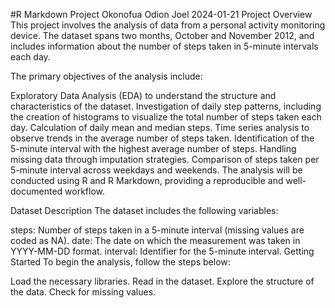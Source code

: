 #R Markdown Project
Okonofua Odion Joel
2024-01-21
Project Overview
This project involves the analysis of data from a personal activity monitoring device. The dataset spans two months, October and November 2012, and includes information about the number of steps taken in 5-minute intervals each day.

The primary objectives of the analysis include:

Exploratory Data Analysis (EDA) to understand the structure and characteristics of the dataset.
Investigation of daily step patterns, including the creation of histograms to visualize the total number of steps taken each day.
Calculation of daily mean and median steps.
Time series analysis to observe trends in the average number of steps taken.
Identification of the 5-minute interval with the highest average number of steps.
Handling missing data through imputation strategies.
Comparison of steps taken per 5-minute interval across weekdays and weekends.
The analysis will be conducted using R and R Markdown, providing a reproducible and well-documented workflow.

Dataset Description
The dataset includes the following variables:

steps: Number of steps taken in a 5-minute interval (missing values are coded as NA).
date: The date on which the measurement was taken in YYYY-MM-DD format.
interval: Identifier for the 5-minute interval.
Getting Started
To begin the analysis, follow the steps below:

Load the necessary libraries.
Read in the dataset.
Explore the structure of the data.
Check for missing values.
